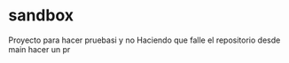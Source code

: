 # sandbox
Proyecto para hacer pruebasi y no 
Haciendo que falle el repositorio
desde main
hacer un pr
